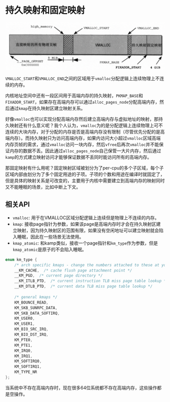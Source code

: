 # 持久映射和固定映射

![Alt text](image-11.png)

`VMALLOC_START`和`VMALLOC_END`之间的区域用于`vmalloc`分配逻辑上连续物理上不连续的内存。

内核地址空间中还有一段区间用于高端内存的持久映射，`PKMAP_BASE`和`FIXADDR_START`，如果存在高端内存可以通过`alloc_pages_node`分配高端内存，然后通过`kmap`在持久映射区建立映射关系。

好像`vmalloc`也可以实现分配高端内存然后建立高端内存与虚拟地址的映射，那持久映射还有什么意义呢？我个人认为，`vmalloc`为的是分配逻辑上连续物理上可不连续的大块内存，对于分配的内存是否是高端内存没有限制（尽管优先分配的是高端内存）。而持久映射只为访问高端内存，如果内访问大小超过`vmalloc`区域高端内存页帧的需求，通过`vmalloc`访问一块内存，然后`vfree`后再次`vmalloc`并不能保证内存的数据不丢。因此通过`alloc_pages_node`自己保管一大片内存，然后通过`kamp`的方式建立映射访问才能够保证数据不丢同时能访问所有的高端内存。

那固定映射有什么用呢？固定映射区域被划分为了per-cpu的多个子区域，每个子区域内部由划分为了多个固定用途的子项。子项的个数和用途在编译时就固定了，但是具体的映射关系是可改变的，主要用于内核中需要建立到高端内存的映射同时又不能睡眠的场景，比如中断上下文。

## 相关API

- `vmalloc`: 用于在VMALLOC区域分配逻辑上连续但是物理上不连续的内存。
- `kmap`: 接收page指针为参数，如果该page是高端内存时才会在持久映射区建立映射，因为持久映射区的范围有限，如果没有空闲地址可以建立映射就会陷入睡眠，因此在一些场景无法使用。
- `kmap_atomic`: 和kamp类似，接收一个page指针和`km_type`作为参数，但是`kmap_atomic`是原子的不会陷入睡眠。

```c
enum km_type {
    /* arch specific kmaps - change the numbers attached to these at your peril */
    __KM_CACHE,  /* cache flush page attachment point */
    __KM_PGD,  /* current page directory */
    __KM_ITLB_PTD,  /* current instruction TLB miss page table lookup */
    __KM_DTLB_PTD,  /* current data TLB miss page table lookup */

    /* general kmaps */
    KM_BOUNCE_READ,
    KM_SKB_SUNRPC_DATA,
    KM_SKB_DATA_SOFTIRQ,
    KM_USER0,
    KM_USER1,
    KM_BIO_SRC_IRQ,
    KM_BIO_DST_IRQ,
    KM_PTE0,
    KM_PTE1,
    KM_IRQ0,
    KM_IRQ1,
    KM_SOFTIRQ0,
    KM_SOFTIRQ1,
    KM_TYPE_NR
};
```

当系统中不存在高端内存时，现在很多64位系统都不存在高端内存，这些操作都是空操作。

